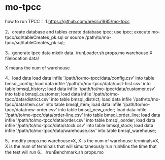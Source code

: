 # mo-tpcc
how to run TPCC：
1.https://github.com/aressu1985/mo-tpcc

2、create database and tables
  create database tpcc;
  use tpcc;
  execute mo-tpcc/sql/tableCreates_pk.sql
  or
  source /path/to/mo-tpcc/sql/tableCreates_pk.sql; 

3、generate tpcc data
   mkdir data
   ./runLoader.sh props.mo warehouse X filelocation data/
   
   X means the num of warehouse

4、load data
load data infile '/path/to/mo-tpcc/data/config.csv' into table bmsql_config;
load data infile '/path/to/mo-tpcc/data/cust-hist.csv' into table bmsql_history;
load data infile '/path/to/mo-tpcc/data/customer.csv' into table bmsql_customer;
load data infile '/path/to/mo-tpcc/data/district.csv' into table bmsql_district;
load data infile '/path/to/mo-tpcc/data/item.csv' into table bmsql_item;
load data infile '/path/to/mo-tpcc/data/new-order.csv' into table bmsql_new_order;
load data infile '/path/to/mo-tpcc/data/order-line.csv' into table bmsql_order_line;
load data infile '/path/to/mo-tpcc/data/order.csv' into table bmsql_oorder;
load data infile '/path/to/mo-tpcc/data/stock.csv' into table bmsql_stock;
load data infile '/path/to/mo-tpcc/data/warehouse.csv' into table bmsql_warehouse;

5、modify props.mo
  warehouse=X, X is the num of warehouse
  terminals=X, X is the num of terminals that will simultaneously run
  runMins the time that the test will run
6、./runBenchmark.sh props.mo
